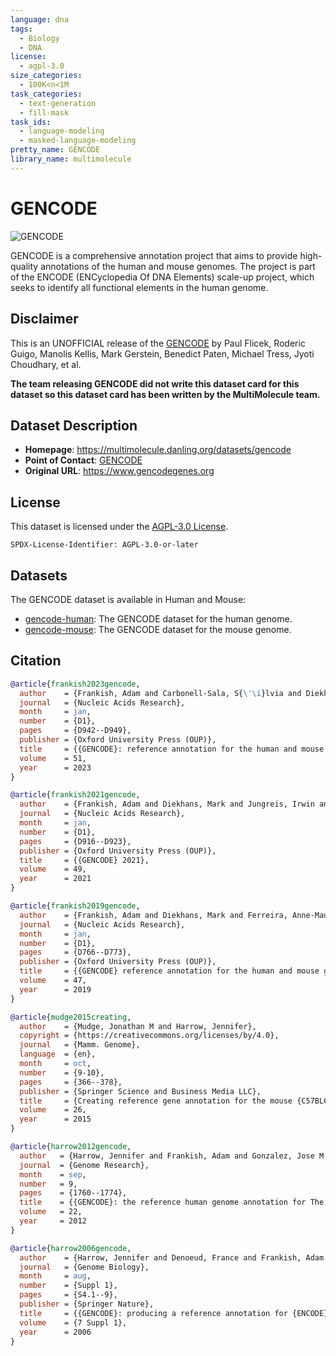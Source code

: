 ```yaml
---
language: dna
tags:
  - Biology
  - DNA
license:
  - agpl-3.0
size_categories:
  - 100K<n<1M
task_categories:
  - text-generation
  - fill-mask
task_ids:
  - language-modeling
  - masked-language-modeling
pretty_name: GENCODE
library_name: multimolecule
---
```


# GENCODE

![GENCODE](https://www.gencodegenes.org/images/gencodegenes-logo.png)

GENCODE is a comprehensive annotation project that aims to provide high-quality annotations of the human and mouse genomes.
The project is part of the ENCODE (ENCyclopedia Of DNA Elements) scale-up project, which seeks to identify all functional elements in the human genome.

## Disclaimer

This is an UNOFFICIAL release of the [GENCODE](https://www.gencodegenes.org) by Paul Flicek, Roderic Guigo, Manolis Kellis, Mark Gerstein, Benedict Paten, Michael Tress, Jyoti Choudhary, et al.

**The team releasing GENCODE did not write this dataset card for this dataset so this dataset card has been written by the MultiMolecule team.**

## Dataset Description

- **Homepage**: https://multimolecule.danling.org/datasets/gencode
- **Point of Contact**: [GENCODE](mailto:gencode-help@ebi.ac.uk)
- **Original URL**: https://www.gencodegenes.org

## License

This dataset is licensed under the [AGPL-3.0 License](https://www.gnu.org/licenses/agpl-3.0.html).

```spdx
SPDX-License-Identifier: AGPL-3.0-or-later
```

## Datasets

The GENCODE dataset is available in Human and Mouse:

- [gencode-human](https://huggingface.co/datasets/multimolecule/gencode-human): The GENCODE dataset for the human genome.
- [gencode-mouse](https://huggingface.co/datasets/multimolecule/gencode-mouse): The GENCODE dataset for the mouse genome.

## Citation

```bibtex
@article{frankish2023gencode,
  author    = {Frankish, Adam and Carbonell-Sala, S{\'\i}lvia and Diekhans, Mark and Jungreis, Irwin and Loveland, Jane E and Mudge, Jonathan M and Sisu, Cristina and Wright, James C and Arnan, Carme and Barnes, If and Banerjee, Abhimanyu and Bennett, Ruth and Berry, Andrew and Bignell, Alexandra and Boix, Carles and Calvet, Ferriol and Cerd{\'a}n-V{\'e}lez, Daniel and Cunningham, Fiona and Davidson, Claire and Donaldson, Sarah and Dursun, Cagatay and Fatima, Reham and Giorgetti, Stefano and Giron, Carlos Garc{\i}a and Gonzalez, Jose Manuel and Hardy, Matthew and Harrison, Peter W and Hourlier, Thibaut and Hollis, Zoe and Hunt, Toby and James, Benjamin and Jiang, Yunzhe and Johnson, Rory and Kay, Mike and Lagarde, Julien and Martin, Fergal J and G{\'o}mez, Laura Mart{\'\i}nez and Nair, Surag and Ni, Pengyu and Pozo, Fernando and Ramalingam, Vivek and Ruffier, Magali and Schmitt, Bianca M and Schreiber, Jacob M and Steed, Emily and Suner, Marie-Marthe and Sumathipala, Dulika and Sycheva, Irina and Uszczynska-Ratajczak, Barbara and Wass, Elizabeth and Yang, Yucheng T and Yates, Andrew and Zafrulla, Zahoor and Choudhary, Jyoti S and Gerstein, Mark and Guigo, Roderic and Hubbard, Tim J P and Kellis, Manolis and Kundaje, Anshul and Paten, Benedict and Tress, Michael L and Flicek, Paul},
  journal   = {Nucleic Acids Research},
  month     = jan,
  number    = {D1},
  pages     = {D942--D949},
  publisher = {Oxford University Press (OUP)},
  title     = {{GENCODE}: reference annotation for the human and mouse genomes in 2023},
  volume    = 51,
  year      = 2023
}

@article{frankish2021gencode,
  author    = {Frankish, Adam and Diekhans, Mark and Jungreis, Irwin and Lagarde, Julien and Loveland, Jane E and Mudge, Jonathan M and Sisu, Cristina and Wright, James C and Armstrong, Joel and Barnes, If and Berry, Andrew and Bignell, Alexandra and Boix, Carles and Carbonell Sala, Silvia and Cunningham, Fiona and Di Domenico, Tom{\'a}s and Donaldson, Sarah and Fiddes, Ian T and Garc{\'\i}a Gir{\'o}n, Carlos and Gonzalez, Jose Manuel and Grego, Tiago and Hardy, Matthew and Hourlier, Thibaut and Howe, Kevin L and Hunt, Toby and Izuogu, Osagie G and Johnson, Rory and Martin, Fergal J and Mart{\'\i}nez, Laura and Mohanan, Shamika and Muir, Paul and Navarro, Fabio C P and Parker, Anne and Pei, Baikang and Pozo, Fernando and Riera, Ferriol Calvet and Ruffier, Magali and Schmitt, Bianca M and Stapleton, Eloise and Suner, Marie-Marthe and Sycheva, Irina and Uszczynska-Ratajczak, Barbara and Wolf, Maxim Y and Xu, Jinuri and Yang, Yucheng T and Yates, Andrew and Zerbino, Daniel and Zhang, Yan and Choudhary, Jyoti S and Gerstein, Mark and Guig{\'o}, Roderic and Hubbard, Tim J P and Kellis, Manolis and Paten, Benedict and Tress, Michael L and Flicek, Paul},
  journal   = {Nucleic Acids Research},
  month     = jan,
  number    = {D1},
  pages     = {D916--D923},
  publisher = {Oxford University Press (OUP)},
  title     = {{GENCODE} 2021},
  volume    = 49,
  year      = 2021
}

@article{frankish2019gencode,
  author    = {Frankish, Adam and Diekhans, Mark and Ferreira, Anne-Maud and Johnson, Rory and Jungreis, Irwin and Loveland, Jane and Mudge, Jonathan M and Sisu, Cristina and Wright, James and Armstrong, Joel and Barnes, If and Berry, Andrew and Bignell, Alexandra and Carbonell Sala, Silvia and Chrast, Jacqueline and Cunningham, Fiona and Di Domenico, Tom{\'a}s and Donaldson, Sarah and Fiddes, Ian T and Garc{\'\i}a Gir{\'o}n, Carlos and Gonzalez, Jose Manuel and Grego, Tiago and Hardy, Matthew and Hourlier, Thibaut and Hunt, Toby and Izuogu, Osagie G and Lagarde, Julien and Martin, Fergal J and Mart{\'\i}nez, Laura and Mohanan, Shamika and Muir, Paul and Navarro, Fabio C P and Parker, Anne and Pei, Baikang and Pozo, Fernando and Ruffier, Magali and Schmitt, Bianca M and Stapleton, Eloise and Suner, Marie-Marthe and Sycheva, Irina and Uszczynska-Ratajczak, Barbara and Xu, Jinuri and Yates, Andrew and Zerbino, Daniel and Zhang, Yan and Aken, Bronwen and Choudhary, Jyoti S and Gerstein, Mark and Guig{\'o}, Roderic and Hubbard, Tim J P and Kellis, Manolis and Paten, Benedict and Reymond, Alexandre and Tress, Michael L and Flicek, Paul},
  journal   = {Nucleic Acids Research},
  month     = jan,
  number    = {D1},
  pages     = {D766--D773},
  publisher = {Oxford University Press (OUP)},
  title     = {{GENCODE} reference annotation for the human and mouse genomes},
  volume    = 47,
  year      = 2019
}

@article{mudge2015creating,
  author    = {Mudge, Jonathan M and Harrow, Jennifer},
  copyright = {https://creativecommons.org/licenses/by/4.0},
  journal   = {Mamm. Genome},
  language  = {en},
  month     = oct,
  number    = {9-10},
  pages     = {366--378},
  publisher = {Springer Science and Business Media LLC},
  title     = {Creating reference gene annotation for the mouse {C57BL6/J} genome assembly},
  volume    = 26,
  year      = 2015
}

@article{harrow2012gencode,
  author   = {Harrow, Jennifer and Frankish, Adam and Gonzalez, Jose M and Tapanari, Electra and Diekhans, Mark and Kokocinski, Felix and Aken, Bronwen L and Barrell, Daniel and Zadissa, Amonida and Searle, Stephen and Barnes, If and Bignell, Alexandra and Boychenko, Veronika and Hunt, Toby and Kay, Mike and Mukherjee, Gaurab and Rajan, Jeena and Despacio-Reyes, Gloria and Saunders, Gary and Steward, Charles and Harte, Rachel and Lin, Michael and Howald, C{\'e}dric and Tanzer, Andrea and Derrien, Thomas and Chrast, Jacqueline and Walters, Nathalie and Balasubramanian, Suganthi and Pei, Baikang and Tress, Michael and Rodriguez, Jose Manuel and Ezkurdia, Iakes and van Baren, Jeltje and Brent, Michael and Haussler, David and Kellis, Manolis and Valencia, Alfonso and Reymond, Alexandre and Gerstein, Mark and Guig{\'o}, Roderic and Hubbard, Tim J},
  journal  = {Genome Research},
  month    = sep,
  number   = 9,
  pages    = {1760--1774},
  title    = {{GENCODE}: the reference human genome annotation for The {ENCODE} Project},
  volume   = 22,
  year     = 2012
}

@article{harrow2006gencode,
  author    = {Harrow, Jennifer and Denoeud, France and Frankish, Adam and  Reymond, Alexandre and Chen, Chao-Kung and Chrast, Jacqueline  and Lagarde, Julien and Gilbert, James G R and Storey, Roy and  Swarbreck, David and Rossier, Colette and Ucla, Catherine and  Hubbard, Tim and Antonarakis, Stylianos E and Guigo, Roderic},
  journal   = {Genome Biology},
  month     = aug,
  number    = {Suppl 1},
  pages     = {S4.1--9},
  publisher = {Springer Nature},
  title     = {{GENCODE}: producing a reference annotation for {ENCODE}},
  volume    = {7 Suppl 1},
  year      = 2006
}
```
